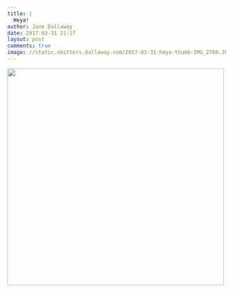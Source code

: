```yaml
---
title: |
  Heya!
author: Jane Dallaway
date: 2017-03-31 21:17
layout: post
comments: true
image: //static.skitters.dallaway.com/2017-03-31-heya-thumb-IMG_2799.JPG
---
```


<div>
        <a href="//static.skitters.dallaway.com/2017-03-31-heya-fullsize-IMG_2799.JPG">
          <img src="//static.skitters.dallaway.com/2017-03-31-heya-thumb-IMG_2799.JPG" width="500" height="500"/>
        </a>
      </div>


  
      